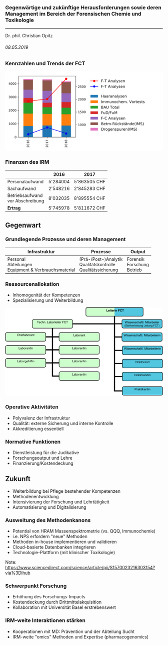 ### Gegenw&auml;rtige und zuk&uuml;nftige Herausforderungen sowie deren Management im Bereich der Forensischen Chemie und Toxikologie
---
Dr. phil. Christian Opitz

###### 08.05.2019



### Kennzahlen und Trends der FCT

![kennzahlen](052019_fct_app/images/barplot.png)<!-- .element height="100%" width="100%" style="border: 0; background: None; box-shadow: None" -->


### Finanzen des IRM

|               | 2016 | 2017  |
| ------------- |------| ------|
| Personalaufwand | 5'284004 | 5'863505 CHF |
| Sachaufwand | 2'548216 | 2'845283 CHF |
| Betriebsaufwand<br>vor Abschreibung | 8'032035 | 8'895554 CHF |
| **Ertrag** | 5'745978 | 5'811672 CHF |



## Gegenwart


### Grundlegende Prozesse und deren Management

| Infrastruktur | Prozesse           | Output  |
| ------------- |--------------------| ------------|
| Personal<br> Abteilungen<br> Equipment & Verbrauchsmaterial | (Pr&auml;-/Post-)Analytik<br> Qualit&auml;tskontrolle<br> Qualit&auml;tssicherung | Forensik<br> Forschung<br> Betrieb |


### Ressourcenallokation

- Inhomogenit&auml;t der Kompetenzen<!-- .element: class="fragment" data-fragment-index="1" -->
- Spezialisierung und Weiterbildung<!-- .element: class="fragment" data-fragment-index="1" -->

![Orga](052019_fct_app/images/organigramm.png)<!-- .element height="70%" width="70%" style="border: 0; background: None; box-shadow: None" --><!-- .element: class="fragment" data-fragment-index="2" -->


### Operative Aktivit&auml;ten

- Polyvalenz der Infrastruktur
- Qualität: externe Sicherung und interne Kontrolle<!-- .element: class="fragment" data-fragment-index="1" -->
- Akkreditierung essentiell<!-- .element: class="fragment" data-fragment-index="2" -->


### Normative Funktionen

- Dienstleistung f&uuml;r die Judikative
- Forschungsoutput und Lehre
- Finanzierung/Kostendeckung



## Zukunft

- Weiterbildung bei Pflege bestehender Kompetenzen<!-- .element: class="fragment" data-fragment-index="1" -->
- Methodenentwicklung<!-- .element: class="fragment" data-fragment-index="2" -->
- Intensivierung der Forschung und Lehrt&auml;tigkeit<!-- .element: class="fragment" data-fragment-index="3" -->
- Automatisierung und Digitalisierung<!-- .element: class="fragment" data-fragment-index="4" -->


### Ausweitung des Methodenkanons

- Potential von HRAM Massenspektrometrie (vs. QQQ, Immunochemie)
- i.e. NPS erfordern "neue" Methoden<!-- .element: class="fragment" data-fragment-index="1" -->
- Methoden in-house implementieren und validieren
- Cloud-basierte Datenbanken integrieren
- Technologie-Plattform (mit klinischer Toxikologie)

Note: https://www.sciencedirect.com/science/article/pii/S1570023216303154?via%3Dihub


### Schwerpunkt Forschung

- Erh&ouml;hung des Forschungs-Impacts  
- Kostendeckung durch Drittmittelakquisition<!--  .element: class="fragment" data-fragment-index="1" -->
- Kollaboration mit Universit&auml;t Basel erstrebenswert<!--  .element: class="fragment" data-fragment-index="2" -->


### IRM-weite Interaktionen st&auml;rken

- Kooperationen mit MD: Pr&auml;vention und der Abteilung Sucht
- IRM-weite "omics" Methoden und Expertise (pharmacogenomics)<!-- .element: class="fragment" data-fragment-index="1" -->
